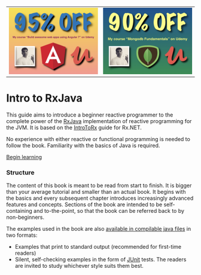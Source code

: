 <table>
<tr>
    <td>
        <a href="http://bit.ly/2D9pxjW" target="_blank">
        <img src="https://github.com/kayartaya-vinod/2018_11_Unisys_TypeORM/raw/master/angular7.jpeg">
        </a>
    </td>
    <td>
        <a href="https://www.udemy.com/mongodb-fundamentals/?couponCode=FIRST500" target="_blank">
        <img src="https://github.com/kayartaya-vinod/2018_11_Unisys_TypeORM/raw/master/mongodb.jpeg">
        </a>
    </td>
</tr>
</table>

# Intro to RxJava

This guide aims to introduce a beginner reactive programmer to the complete power of the [RxJava](https://github.com/ReactiveX/RxJava) implementation of reactive programming for the JVM. It is based on the [IntroToRx](http://www.introtorx.com) guide for Rx.NET.

No experience with either reactive or functional programming is needed to follow the book. Familiarity with the basics of Java is required.

[Begin learning](/Part%201%20-%20Getting%20Started/1.%20Why%20Rx.md)

### Structure

The content of this book is meant to be read from start to finish. It is bigger than your average tutorial and smaller than an actual book. It begins with the basics and every subsequent chapter introduces increasingly advanced features and concepts. Sections of the book are intended to be self-containing and to-the-point, so that the book can be referred back to by non-beginners.

The examples used in the book are also [available in compilable java files](/tests/java/itrx) in two formats:
* Examples that print to standard output (recommended for first-time readers)
* Silent, self-checking examples in the form of [JUnit](http://junit.org/) tests.
The readers are invited to study whichever style suits them best.

